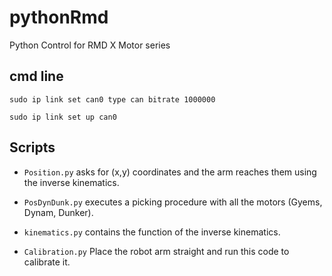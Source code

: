 # pythonRmd
Python Control for RMD X Motor series

## cmd line
`sudo ip link set can0 type can bitrate 1000000`

`sudo ip link set up can0`

## Scripts
- `Position.py` asks for (x,y) coordinates and the arm reaches them using the inverse kinematics.

- `PosDynDunk.py` executes a picking procedure with all the motors (Gyems, Dynam, Dunker).

- `kinematics.py` contains the function of the inverse kinematics.

- `Calibration.py` Place the robot arm straight and run this code to calibrate it.